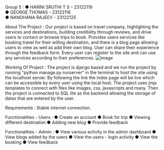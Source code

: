 Group 5 :
  ● HARINI SRUTHI T S – 23122119                                                              
  ● GEORGE THOMAS - 23122116                                                                                              
  ● NANDHANA RAJEEV - 23122125                                                                                                    

About The Project :
    Our project is based on travel company, highlighting the services and destinations, building credibility through reviews, and drive users to contact  or browse trips to book.
    Provides users services like booking travel for their willing destination, and there is a blog page allowing users to view as well as add their own blog. User can share their experience through the feedback form.
    Every user can register to the site and can use any services according to their preferences.
    ![image](https://github.com/Harini14-02/CAC-2/assets/63644518/48acfb24-4e0b-4ea7-ad10-1962392796a4)

Working Of Project :
    The project is django based and we run the project by running "python manage.py runserver" in the terminal to host the site using the localhost server. 
    By following the link the index page will be live which can be accessible by every user using the local host.
    The project uses jinja templates to connect with files like images, css, javascripts and many.
    Then the project is connected to SQL lite as the backend allowing the storage of datas that are entered by the user. 

Requirements :
    Stable internet connection. 

Functionalities - Users :
    ● Create an account
    ● Book for trip
    ● Viewing different destination
    ● Adding new blog
    ● Provide feedback

Functionalities - Admin :
    ● View various activity in the admin dashboard
    ● View blogs added by the users
    ● View the users - login activity
    ● View the booking
    ● View feedback
